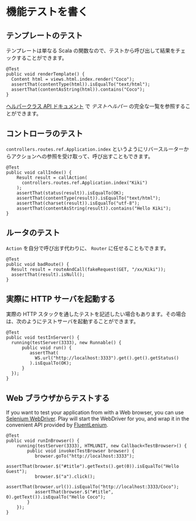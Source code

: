 <!--
# Writing functional tests
-->
# 機能テストを書く

<!--
## Testing a template
-->
## テンプレートのテスト

<!--
As a template is a standard Scala function, you can execute it from a test and check the result:
-->
テンプレートは単なる Scala の関数なので、テストから呼び出して結果をチェックすることができます。

```
@Test
public void renderTemplate() {
  Content html = views.html.index.render("Coco");
  assertThat(contentType(html)).isEqualTo("text/html");
  assertThat(contentAsString(html)).contains("Coco");
}
```

<!--
You can find the complete list of the *test helpers* in the [Helper class API documentation](http://www.playframework.com/documentation/api/2.1.1/java/play/test/Helpers.html). 
-->
[ヘルパークラス API ドキュメント](http://www.playframework.com/documentation/api/2.1.1/java/play/test/Helpers.html) で *テストヘルパー* の完全な一覧を参照することができます。

<!--
## Testing your controllers
-->
## コントローラのテスト

<!--
You can also retrieve an action reference from the reverse router, such as `controllers.routes.ref.Application.index`. You can then invoke it:
-->
`controllers.routes.ref.Application.index` というようにリバースルーターからアクションへの参照を受け取って、呼び出すこともできます。

```
@Test
public void callIndex() {
    Result result = callAction(
      controllers.routes.ref.Application.index("Kiki")
    );
    assertThat(status(result)).isEqualTo(OK);
    assertThat(contentType(result)).isEqualTo("text/html");
    assertThat(charset(result)).isEqualTo("utf-8");
    assertThat(contentAsString(result)).contains("Hello Kiki");
}
```

<!--
## Testing the router
-->
## ルータのテスト

<!--
Instead of calling the `Action` yourself, you can let the `Router` do it:
-->
`Action` を自分で呼び出す代わりに、 `Router` に任せることもできます。

```
@Test
public void badRoute() {
  Result result = routeAndCall(fakeRequest(GET, "/xx/Kiki"));
  assertThat(result).isNull();
}
```

<!--
## Starting a real HTTP server
-->
## 実際に HTTP サーバを起動する

<!--
Sometimes you want to test the real HTTP stack from with your test. You can do this by starting a test server:
-->
実際の HTTP スタックを通したテストを記述したい場合もあります。その場合は、次のようにテストサーバを起動することができます。

```
@Test
public void testInServer() {
  running(testServer(3333), new Runnable() {
      public void run() {
         assertThat(
           WS.url("http://localhost:3333").get().get().getStatus()
         ).isEqualTo(OK);
      }
  });
}
```

<!--
## Testing from within a web browser
-->
## Web ブラウザからテストする

If you want to test your application from with a Web browser, you can use [Selenium WebDriver](http://code.google.com/p/selenium/?redir=1). Play will start the WebDriver for you, and wrap it in the convenient API provided by [FluentLenium](https://github.com/FluentLenium/FluentLenium).

```
@Test
public void runInBrowser() {
    running(testServer(3333), HTMLUNIT, new Callback<TestBrowser>() {
        public void invoke(TestBrowser browser) {
           browser.goTo("http://localhost:3333"); 
           assertThat(browser.$("#title").getTexts().get(0)).isEqualTo("Hello Guest");
           browser.$("a").click();
           assertThat(browser.url()).isEqualTo("http://localhost:3333/Coco");
           assertThat(browser.$("#title", 0).getText()).isEqualTo("Hello Coco");
        }
    });
}
```
